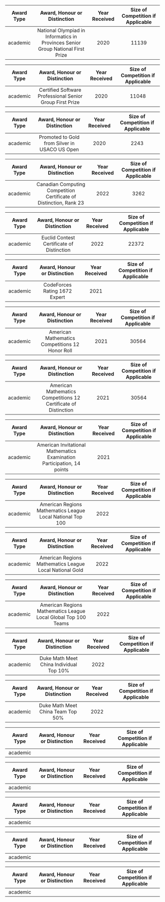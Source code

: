 |Award Type|Award, Honour or Distinction|Year Received|Size of Competition if Applicable|
|:-----:|:-----:|:-----:|:-----:|
|academic|National Olympiad in Informatics in Provinces Senior Group National First Prize|2020|11139|

|Award Type|Award, Honour or Distinction|Year Received|Size of Competition if Applicable|
|:-----:|:-----:|:-----:|:-----:|
|academic|Certified Software Professional Senior Group First Prize|2020|11048|

|Award Type|Award, Honour or Distinction|Year Received|Size of Competition if Applicable|
|:-----:|:-----:|:-----:|:-----:|
|academic|Promoted to Gold from Silver in USACO US Open|2020|2243|

|Award Type|Award, Honour or Distinction|Year Received|Size of Competition if Applicable|
|:-----:|:-----:|:-----:|:-----:|
|academic|Canadian Computing Competition Certificate of Distinction, Rank 23|2022|3262|

|Award Type|Award, Honour or Distinction|Year Received|Size of Competition if Applicable|
|:-----:|:-----:|:-----:|:-----:|
|academic|Euclid Contest Certificate of Distinction|2022|22372|

|Award Type|Award, Honour or Distinction|Year Received|Size of Competition if Applicable|
|:-----:|:-----:|:-----:|:-----:|
|academic|CodeForces Rating 1672 Expert|2021|      |

|Award Type|Award, Honour or Distinction|Year Received|Size of Competition if Applicable|
|:-----:|:-----:|:-----:|:-----:|
|academic|American Mathematics Competitions 12 Honor Roll|2021|30564|

|Award Type|Award, Honour or Distinction|Year Received|Size of Competition if Applicable|
|:-----:|:-----:|:-----:|:-----:|
|academic|American Mathematics Competitions 12 Certificate of Distinction|2021|30564|

|Award Type|Award, Honour or Distinction|Year Received|Size of Competition if Applicable|
|:-----:|:-----:|:-----:|:-----:|
|academic|American Invitational Mathematics Examination Participation, 14 points|2021|      |

|Award Type|Award, Honour or Distinction|Year Received|Size of Competition if Applicable|
|:-----:|:-----:|:-----:|:-----:|
|academic|American Regions Mathematics League Local National Top 100|2022|      |

|Award Type|Award, Honour or Distinction|Year Received|Size of Competition if Applicable|
|:-----:|:-----:|:-----:|:-----:|
|academic|American Regions Mathematics League Local National Gold|2022|      |

|Award Type|Award, Honour or Distinction|Year Received|Size of Competition if Applicable|
|:-----:|:-----:|:-----:|:-----:|
|academic|American Regions Mathematics League Local Global Top 100 Teams|2022|      |

|Award Type|Award, Honour or Distinction|Year Received|Size of Competition if Applicable|
|:-----:|:-----:|:-----:|:-----:|
|academic|Duke Math Meet China Individual Top 10%|2022|      |

|Award Type|Award, Honour or Distinction|Year Received|Size of Competition if Applicable|
|:-----:|:-----:|:-----:|:-----:|
|academic|Duke Math Meet China Team Top 50%|2022|      |

|Award Type|Award, Honour or Distinction|Year Received|Size of Competition if Applicable|
|:-----:|:-----:|:-----:|:-----:|
|academic|      |      |      |

|Award Type|Award, Honour or Distinction|Year Received|Size of Competition if Applicable|
|:-----:|:-----:|:-----:|:-----:|
|academic|      |      |      |

|Award Type|Award, Honour or Distinction|Year Received|Size of Competition if Applicable|
|:-----:|:-----:|:-----:|:-----:|
|academic|      |      |      |

|Award Type|Award, Honour or Distinction|Year Received|Size of Competition if Applicable|
|:-----:|:-----:|:-----:|:-----:|
|academic|      |      |      |

|Award Type|Award, Honour or Distinction|Year Received|Size of Competition if Applicable|
|:-----:|:-----:|:-----:|:-----:|
|academic|      |      |      |


